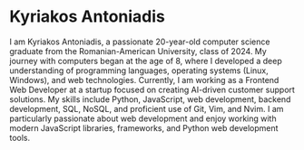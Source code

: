 # Kyriakos Antoniadis

I am Kyriakos Antoniadis, a passionate 20-year-old computer science graduate from the Romanian-American University, class of 2024. 
My journey with computers began at the age of 8, where I developed a deep understanding of programming languages, operating systems (Linux, Windows), and web technologies. Currently, 
I am working as a Frontend Web Developer at a startup focused on creating AI-driven customer support solutions. My skills include Python, JavaScript, web development, backend development, SQL, NoSQL, and proficient use of Git, Vim, and Nvim. 
I am particularly passionate about web development and enjoy working with modern JavaScript libraries, frameworks, and Python web development tools.


<!---
kuriakosant/kuriakosant is a ✨ special ✨ repository because its `README.md` (this file) appears on your GitHub profile.
You can click the Preview link to take a look at your changes.
--->
